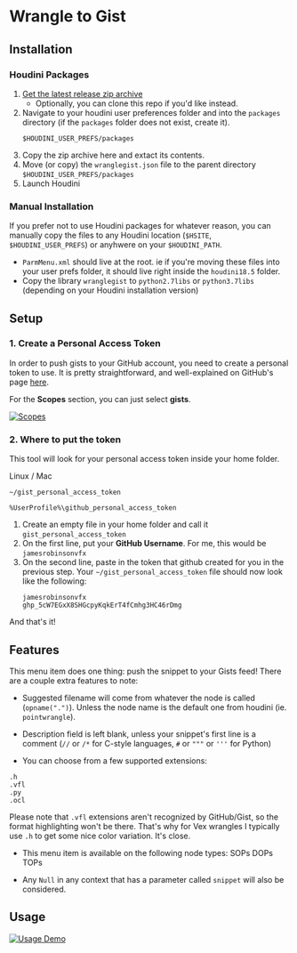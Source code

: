 # Wrangle to Gist

## Installation

### Houdini Packages
1. [Get the latest release zip archive]()
   * Optionally, you can clone this repo if you'd like instead.
2. Navigate to your houdini user preferences folder and into the `packages`
   directory (if the `packages` folder does not exist, create it).
   ```
   $HOUDINI_USER_PREFS/packages
   ```
3. Copy the zip archive here and extact its contents.
4. Move (or copy) the `wranglegist.json` file to the parent directory `$HOUDINI_USER_PREFS/packages`
5. Launch Houdini

### Manual Installation
If you prefer not to use Houdini packages for whatever reason, you can manually
copy the files to any Houdini location (`$HSITE`, `$HOUDINI_USER_PREFS`) or
anyhwere on your `$HOUDINI_PATH`.

- `ParmMenu.xml` should live at the root. ie if you're moving these files into your user prefs
  folder, it should live right inside the `houdini18.5` folder.
- Copy the library `wranglegist` to `python2.7libs` or `python3.7libs`
  (depending on your Houdini installation version)


## Setup

### 1. Create a Personal Access Token

In order to push gists to your GitHub account, you need to create a personal token to use. It is pretty straightforward,
and well-explained on GitHub's page [here](https://docs.github.com/en/github/authenticating-to-github/keeping-your-account-and-data-secure/creating-a-personal-access-token).

For the **Scopes** section, you can just select **gists**.

[![Scopes]()]()



### 2. Where to put the token

This tool will look for your personal access token inside your home folder.

Linux / Mac
```
~/gist_personal_access_token
```

```
%UserProfile%\github_personal_access_token
```

1. Create an empty file in your home folder and call it `gist_personal_access_token`
2. On the first line, put your **GitHub Username**. For me, this would be `jamesrobinsonvfx`
3. On the second line, paste in the token that github created for you in the
   previous step. Your `~/gist_personal_access_token` file should now look like
   the following:
    ```
    jamesrobinsonvfx
    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
    ```
And that's it!


## Features
This menu item does one thing: push the snippet to your Gists feed! There are a couple extra features to note:

- Suggested filename will come from whatever the node is called (`opname(".")`). Unless the node name is the default
one from houdini (ie. `pointwrangle`).

- Description field is left blank, unless your snippet's first line is a comment
  (`//` or `/*` for C-style languages, `#` or `"""` or `'''` for Python)

- You can choose from a few supported extensions:
```
.h
.vfl
.py
.ocl
```
Please note that `.vfl` extensions aren't recognized by GitHub/Gist, so the format highlighting won't be there. That's
why for Vex wrangles I typically use `.h` to get some nice color variation. It's close.

- This menu item is available on the following node types:
  SOPs DOPs TOPs

- Any `Null` in any context that has a parameter called `snippet` will also be considered.

## Usage
[![Usage Demo]()]()